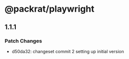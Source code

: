 # @packrat/playwright

## 1.1.1

### Patch Changes

- d50da32: changeset commit 2 setting up initial version
